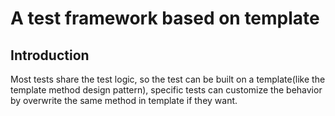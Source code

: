 # A test framework based on template
## Introduction
Most tests share the test logic, so the test can be built on a template(like the template method design pattern), specific tests can customize the behavior by overwrite the same method in template if they want.

